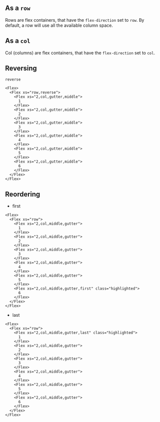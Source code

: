 ## As a `row`

Rows are flex containers, that have the `flex-direction` set to `row`. By default, a row will use all the available column space.

## As a `col`

Col (columns) are flex containers, that have the `flex-direction` set to `col`.

## Reversing

`reverse`

```vue
<Flex>
  <Flex xs="row,reverse">
    <Flex xs="2,col,gutter,middle">
      1
    </Flex>
    <Flex xs="2,col,gutter,middle">
      2
    </Flex>
    <Flex xs="2,col,gutter,middle">
      3
    </Flex>
    <Flex xs="2,col,gutter,middle">
      4
    </Flex>
    <Flex xs="2,col,gutter,middle">
      5
    </Flex>
    <Flex xs="2,col,gutter,middle">
      6
    </Flex>
  </Flex>
</Flex>
```

## Reordering

- first

```vue
<Flex>
  <Flex xs="row">
    <Flex xs="2,col,middle,gutter">
      1
    </Flex>
    <Flex xs="2,col,middle,gutter">
      2
    </Flex>
    <Flex xs="2,col,middle,gutter">
      3
    </Flex>
    <Flex xs="2,col,middle,gutter">
      4
    </Flex>
    <Flex xs="2,col,middle,gutter">
      5
    </Flex>
    <Flex xs="2,col,middle,gutter,first" class="highlighted">
      6
    </Flex>
  </Flex>
</Flex>
```

- last

```vue
<Flex>
  <Flex xs="row">
    <Flex xs="2,col,middle,gutter,last" class="highlighted">
      1
    </Flex>
    <Flex xs="2,col,middle,gutter">
      2
    </Flex>
    <Flex xs="2,col,middle,gutter">
      3
    </Flex>
    <Flex xs="2,col,middle,gutter">
      4
    </Flex>
    <Flex xs="2,col,middle,gutter">
      5
    </Flex>
    <Flex xs="2,col,middle,gutter">
      6
    </Flex>
  </Flex>
</Flex>
```

